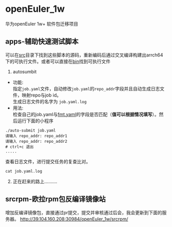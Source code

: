# openEuler_1w

华为openEuler 1w+ 软件包迁移项目
## apps-辅助快速测试脚本

可以在[src](./apps/src)目录下找到这些脚本的源码，重新编码后通过交叉编译构建出arrch64下的可执行文件。或者可以直接在[bin](./apps/bin)找到可执行文件

1. autosumbit
- 功能:  
指定`job.yaml`文件，自动修改`job.yaml`的`repo_addr`字段并且自动生成日志文件，映射repo与job id。  
生成日志文件的名字为 `job.yaml.log`
- 用法:  
检查自己的job.yaml与[fmt.yaml](./apps/src/autosubmit/fmt.yaml)的字段是否匹配（**值可以根据情况填写**）。然后运行下面的小程序
```shell
./auto-submit job.yaml
请输入 repo_addr: repo_addr1
请输入 repo_addr: repo_addr2
# ctrl+c 退出
.....
```
查看日志文件，进行提交任务的复查比对。
```shell
cat job.yaml.log
```

2. 正在赶来的路上..........
## srcrpm-欧拉rpm包反编译镜像站
增加反编译镜像包，直接通过pr提交，提交并审核通过后会，我会更新到下面的服务器。
http://39.104.160.208:30984/openEuler_1w/srcrpm/
